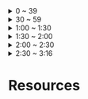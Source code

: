 
<!-- AFTER 30MIN -->
<details>
    <summary>0 ~ 39</summary>

# Register Renaming (0 ~ 10)
- We will talk about this later
# Python over C++ (10 ~ 13)  
- Quick, Not care about where things are going
# Performance & Hardware (13 ~ 19)
- Performance-aware programming vs. Optimization
# Compiler & CPU Designer (19 ~ 21)
# Real Code practice (21 ~ 23)
# Figure out waste for entire code (22 ~ 26)
- "How often is our CPU doing that "ADD" as opposed to everything else is doing" => leads waste problem
- Profiler
# Optimization (26 ~ 28)
- Think about limiting factors
- - EX: "CPU/sec" "bytes/sec" "what kind of cache" 
# Focusing on Asymptotic performance (28 ~ 29)
- O(N), O(N^2), O(NLogN), etc are important
# Performance (30 ~ 33)

</details>


<!-- AFTER 1HR -->
<details>
    <summary>30 ~ 59</summary>

# SIMD Signed/Unsigned (33 ~ 44)
- Twos complement
- m128i
- _mm_add_eqi32

# SIMD & Compiler (44 ~ 47)
- Auto-vectorization for some compiler (It's case by case)

# Intel & AMD for SIMD (47 ~ 50)
- Same
 
# CPU (50 ~ 56)
- Register
- - Scaler Value: 64 bits
- - SIMD (or Vector) Value: 256 or 512 bits

# SIMD vs. GPU (56 ~ 1:04)
- GPU is another SIMD CPU in your machine
- CPU => High Clock, High IPC
- GPU => Low Clock, More ALUs, More Queues, More Hyperthread
- GPU is more SIMD unit than CPU

</details>



<details>
    <summary>1:00 ~ 1:30</summary>

# Deterministic CPU (1:04 ~ 1:09)
- To maximize performance
 
# SSE & AVX (1:09 ~ 1:11)

# ARM CPU (1:11 ~ 1:15)
- ARM CPU is much more basic

# SIMD 32 BIT & Overflow (1:15 ~ 1:19)

# SSE & Clock Speed (1:19 - 1:21)

# SIMD & Hardware Compatibility (1:21 ~ 1:24)
- Not every PC has AVX512 support
- Use CPU ID let CPU tell what instruction they have

# Debug for SIMD (1:24 ~ 1:35)
- Only Debugging feature for CPU is assembly langauge
- CPU & Out-of-Order Operation
- Stall for Memory fence instruction

</details>



<details>
    <summary>1:30 ~ 2:00</summary>

# SIMD Array (1:35 ~ 1:43)
- "SHOT" "Tail"
- PAD
- Masking
- PACKED Instruction sets
- VECTOR Instruction sets
- Avoid Scalor loop if you can

# SIMD Circuit (1:43 ~ )

# ??? (1:44 ~) 

# Overhead using SIMD (1:45 - 1:50)
- no overhead but tends to be more latant
- Latency: How long it takes to compute
- Throughput: 

# Load Unit (1:50 ~ 1:54)

# CPU Design (1:54 ~ 2:01)
- Register file & Lane


</details>

<!-- CACHING -->
<details>
    <summary>2:00 ~ 2:30</summary>

# Controlling the Cache (2:01 ~ 2:10)
- You don't get very much for cache control
- You can give hints for what kind of cache you want to do 
- - 1. Pre-fetch instruction (Bring the value into the cache)
- - 2. Streaming instruction (Not going to read again, so don't store in L1, L2, or L3)
- - - - Streaming Load: 
- - - - Streamng Store: 
  
# Data Flow in Cache (2:10 ~ 2:19)
# Pipeline 
- Main Memory to ALU => Can't use whole L1 bandwidth (Maximum rate of speed comes from Main Memoray)
- L1 to ALU => Can use whole L1 bandwidth (Maximum rate of speed comes from L1)
- It's not just taking  more cycles but also amount of data we get in byte is much lower in main memory 

# Hardware Prefetching (2:19 ~ 2:24)
- Eliminates latency by starting it early (but doesn't increase the throughput)
- Throughput: # of byttes per cycle maximum I can receive (b/c it is restrcted by pipeline) 

# Cache Pollution (2:24 ~ 2:28)

# Speed & Size for Pipeline (2:28 ~ 2:29)
- Bytes in each memory are not 2^n (EX: 64, 20, 12, 5.1)

# Scalar Add (2:29 ~ 2:31)

# Plot (2:31 ~ 2:34)

# 64 bytes Cacheline (2:34 ~ 2:40)
- 2 Cacheline & Weldng opeartion
- 4096 Page Boundary Penalty

# Cache Penalty (2:40 ~ 2:41)
- No extra penalty for checking

# Cache & CPU (2:41 ~ 2:43)

# Cache (2:43 ~ 2:46)
- Minimze # of time of read & write pull

# Bigger L1 Cache (2:46 - 2:48)
- Can't have enough space
- We can't physically pack 

# Instructions in Cache? (2:48 ~ 2:52)
- Only L1 has 2 part of cache
- - Seprate Cache for Instruction
- - Seprate Cache for Data
- Rest stuffs are all the same

# Primed Cache (2:52 ~ 2:53)
- Look for peak throughput & take the fastest run
- You expect the same aspect per cycle (In our case: Just looking at peak add per cycle)
- Real program might be different

# L1 Cache Overlap (2:53 ~ 2:55)

# Debug (2:55 ~ 2:56)
- We will talk about this later

# Prefetcher (2:56 ~ 3:00)

# OS Memory Map (3:00 ~ 2:01)

# Cache (3:01 ~ 3:03)
- Fill slots in order (L1 -> L2 -> L3 -> Main Memory)
- CPU never thinks like "I'm going to move something from L1 to L2" 
- - This is DMA based system => It's not caching anymore

# Quad Pointer (3:03 - 3:05)

# CPU & GPU (3:05 ~ 3:06) 

# Performance (3:07 ~ 3:09)
- Adds / cycle = Total Adds / Total Cycle (Work Size/ Cycle)

# Optimization (3:09 ~ 3:10)

# Loop (3:10 ~ 3:11)

# Cache (3:12 ~ 3:14)
- Inclusive caches: Includes copy
- exclusive caches

# L4, L5 Cache? (3:14 ~ )
- There are not much differences in speed with having L4, L5 Cache

</details>

<!-- AFTER 3HR -->
<details>
    <summary>2:30 ~ 3:16</summary>

</details>


# Resources
